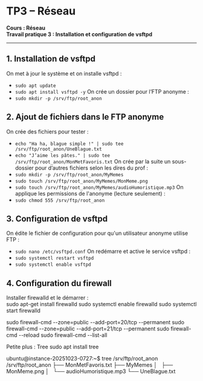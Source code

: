 # TP3 – Réseau
**Cours : Réseau**  
**Travail pratique 3 : Installation et configuration de vsftpd**

---

## 1. Installation de vsftpd
On met à jour le système et on installe vsftpd : 
- `sudo apt update`
- `sudo apt install vsftpd -y`
On crée un dossier pour l’FTP anonyme :  
- `sudo mkdir -p /srv/ftp/root_anon`

## 2. Ajout de fichiers dans le FTP anonyme
On crée des fichiers pour tester : 
- `echo "Ha ha, blague simple !" | sudo tee /srv/ftp/root_anon/UneBlague.txt`
- `echo "J’aime les pâtes." | sudo tee /srv/ftp/root_anon/MonMetFavoris.txt`
On crée par la suite un sous-dossier pour d’autres fichiers selon les dires du prof :  
- `sudo mkdir -p /srv/ftp/root_anon/MyMemes`
- `sudo touch /srv/ftp/root_anon/MyMemes/MonMeme.png`
- `sudo touch /srv/ftp/root_anon/MyMemes/audioHumoristique.mp3`
On applique les permissions de l'anonyme (lecture seulement) :  
- `sudo chmod 555 /srv/ftp/root_anon`

## 3. Configuration de vsftpd
On édite le fichier de configuration pour qu'un utilisateur anonyme utilise FTP :
- `sudo nano /etc/vsftpd.conf`
On redémarre et active le service vsftpd :  
- `sudo systemctl restart vsftpd`
- `sudo systemctl enable vsftpd`

## 4. Configuration du firewall
Installer firewalld et le démarrer :  
sudo apt-get install firewalld
 sudo systemctl enable firewalld
 sudo systemctl start firewalld

 sudo firewall-cmd --zone=public --add-port=20/tcp --permanent
 sudo firewall-cmd --zone=public --add-port=21/tcp --permanent
 sudo firewall-cmd --reload
 sudo firewall-cmd --list-all

 Petite plus : Tree 
 sudo apt install tree

 ubuntu@instance-20251023-0727:~$ tree /srv/ftp/root_anon
/srv/ftp/root_anon
├── MonMetFavoris.txt
├── MyMemes
│   ├── MonMeme.png
│   └── audioHumoristique.mp3
└── UneBlague.txt
